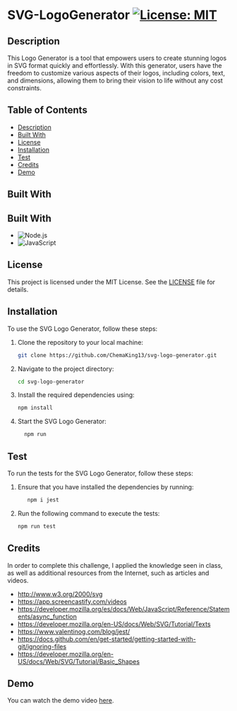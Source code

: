# SVG-LogoGenerator  [![License: MIT](https://img.shields.io/badge/License-MIT-yellow.svg)](https://opensource.org/licenses/MIT)

## Description

This Logo Generator is a tool that empowers users to create stunning logos in SVG format quickly and effortlessly. With this generator, users have the freedom to customize various aspects of their logos, including colors, text, and dimensions, allowing them to bring their vision to life without any cost constraints.

## Table of Contents

- [Description](#description)
- [Built With](#built-with)
- [License](#license)
- [Installation](#installation)
- [Test](#test)
- [Credits](#credits)
- [Demo](#demo)

## Built With

## Built With

- ![Node.js](https://img.shields.io/badge/Node.js-14.17.0-green)
- ![JavaScript](https://img.shields.io/badge/JavaScript-ES6-yellow)

## License

This project is licensed under the MIT License. See the [LICENSE](LICENSE) file for details.

## Installation

To use the SVG Logo Generator, follow these steps:

1. Clone the repository to your local machine:
   ```bash
   git clone https://github.com/ChemaKing13/svg-logo-generator.git

2. Navigate to the project directory: 
     ```bash
   cd svg-logo-generator
3. Install the required dependencies using: 
    ```bash
    npm install 
4. Start the SVG Logo Generator: 
    ```bash
      npm run
## Test
To run the tests for the SVG Logo Generator, follow these steps:
1. Ensure that you have installed the dependencies by running:    
      ```bash 
         npm i jest
2. Run the following command to execute the tests:
      ```bash 
      npm run test
## Credits

In order to complete this challenge, I applied the knowledge seen in class, as well as additional resources from the Internet, such as articles and videos.

- http://www.w3.org/2000/svg
- https://app.screencastify.com/videos
- https://developer.mozilla.org/es/docs/Web/JavaScript/Reference/Statements/async_function
- https://developer.mozilla.org/en-US/docs/Web/SVG/Tutorial/Texts
- https://www.valentinog.com/blog/jest/
- https://docs.github.com/en/get-started/getting-started-with-git/ignoring-files
- https://developer.mozilla.org/en-US/docs/Web/SVG/Tutorial/Basic_Shapes

## Demo

You can watch the demo video [here](https://drive.google.com/file/d/1qWe62GQoMg3qEuoKM07mdMFp9pGyc-A_/view).



